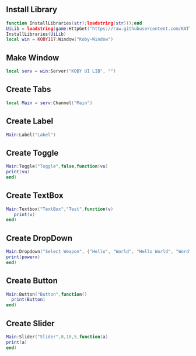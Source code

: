 ## Install Library
```lua
function InstallLibraries(str);loadstring(str)();end
UiLib = loadstring(game:HttpGet("https://raw.githubusercontent.com/KATTM1/KobyUiProject/main/UiLoader.lua", true))()
InstallLibraries(UiLib)
local win = KOBY117:Window("Koby-Window")
```
## Make Window
```lua
local serv = win:Server("KOBY UI LIB", "")
```
## Create Tabs
```lua
local Main = serv:Channel("Main")
```
## Create Label
```lua
Main:Label("Label")
```
## Create Toggle
```lua
Main:Toggle("Toggle",false,function(vu)
print(vu)
end)
```
## Create TextBox
```lua
Main:Textbox("TextBox","Test",function(v)
   print(v) 
end)
```
## Create DropDown
```lua
Main:Dropdown("Select Weapon", {"Hello", "World", "Hello World", "Word", 1, 2, 3}, function(powerx)
print(powerx)
end)
```
## Create Button
```lua
Main:Button("Button",function()
  print(Button)  
end)
```
## Create Slider
```lua
Main:Slider("Slider",0,10,5,function(a)
print(a)
end)
```
